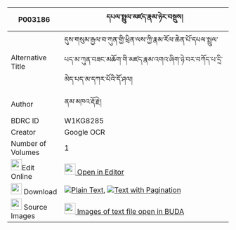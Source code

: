 |P003186|དཔལ་སྤྲུལ་མཛད་རྣམ་ཉེར་བསྡུས། 
| --- | --- 
|Alternative Title |དུས་གསུམ་རྒྱལ་བ་ཀུན་གྱི་ཕྲིན་ལས་ཀྱི་རྣམ་རོལ་ཆེན་པོ་དཔལ་སྤྲུལ་པད་མ་ཀུན་བཟང་མཆོག་གི་མཛད་རྣམ་འགའ་ཞིག་ཉེ་བར་བཀོད་པ་དྲི་མེད་པད་མ་དཀར་པོའི་དོ་ཤལ།
|Author| ནམ་མཁའ་རྡོ་རྗེ།
|BDRC ID | W1KG8285
|Creator | Google OCR
|Number of Volumes| 1
|<img width="25" src="https://img.icons8.com/color/25/000000/edit-property.png">Edit Online| [<img width="25" src="https://avatars.githubusercontent.com/u/45091458?s=200&v=4"> Open in Editor](http://editor.openpecha.org/P003186)
|<img width="25" src="https://img.icons8.com/fluent/48/000000/download-2.png"/>  Download | [![](https://img.icons8.com/color/20/000000/txt.png)Plain Text](https://github.com/Openpecha/P003186/releases/download/v1/pal_trul_dze_nam_nyer_du_plain_P003186.zip), [![](https://img.icons8.com/color/20/000000/txt.png)Text with Pagination](https://github.com/Openpecha/P003186/releases/download/v1/pal_trul_dze_nam_nyer_du_pages_P003186.zip)
|<img width="25" src="https://img.icons8.com/plasticine/100/000000/pictures-folder.png"/>  Source Images | [<img width="25" src="https://library.bdrc.io/icons/BUDA-small.svg"> Images of text file open in BUDA](https://library.bdrc.io/show/bdr:W1KG8285)